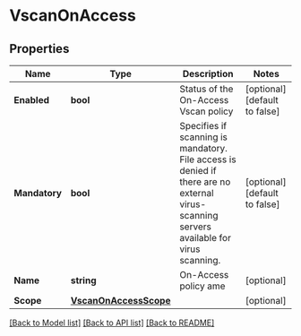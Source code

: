 # VscanOnAccess

## Properties

Name | Type | Description | Notes
------------ | ------------- | ------------- | -------------
**Enabled** | **bool** | Status of the On-Access Vscan policy | [optional] [default to false]
**Mandatory** | **bool** | Specifies if scanning is mandatory. File access is denied if there are no external virus-scanning servers available for virus scanning. | [optional] [default to false]
**Name** | **string** | On-Access policy ame | [optional] 
**Scope** | [**VscanOnAccessScope**](vscan_on_access_scope.md) |  | [optional] 

[[Back to Model list]](../README.md#documentation-for-models) [[Back to API list]](../README.md#documentation-for-api-endpoints) [[Back to README]](../README.md)


